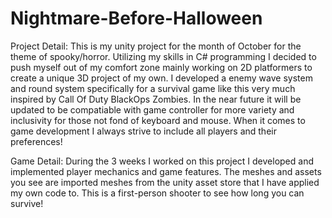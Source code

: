 # Nightmare-Before-Halloween

Project Detail:
This is my unity project for the month of October for the theme of spooky/horror. Utilizing my skills in C# programming I decided to push myself out of my comfort zone mainly working on 2D platformers to create a unique 3D project of my own. I developed a enemy wave system and round system specifically for a survival game like this very much inspired by Call Of Duty BlackOps Zombies. In the near future it will be updated to be compatiable with game controller for more variety and inclusivity for those not fond of keyboard and mouse. When it comes to game development I always strive to include all players and their preferences!

Game Detail: 
During the 3 weeks I worked on this project I developed and implemented player mechanics and game features. The meshes and assets you see are imported meshes from the unity asset store that I have applied my own code to. This is a first-person shooter to see how long you can survive!
